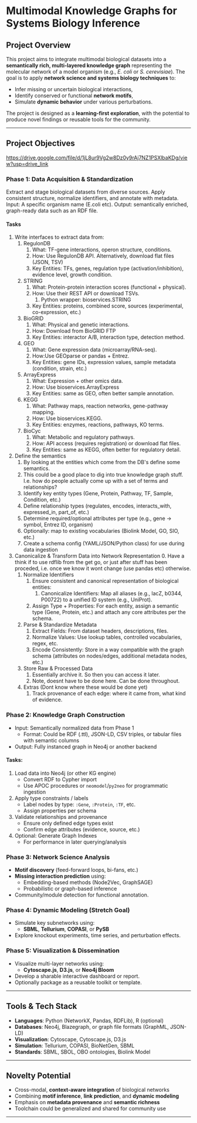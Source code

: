 #  Multimodal Knowledge Graphs for Systems Biology Inference

## Project Overview

This project aims to integrate multimodal biological datasets into a **semantically rich, multi-layered knowledge graph** representing the molecular network of a model organism (e.g., *E. coli* or *S. cerevisiae*). The goal is to apply **network science and systems biology techniques** to:

- Infer missing or uncertain biological interactions,
- Identify conserved or functional **network motifs**,
- Simulate **dynamic behavior** under various perturbations.

The project is designed as a **learning-first exploration**, with the potential to produce novel findings or reusable tools for the community.

---

##  Project Objectives

https://drive.google.com/file/d/1jL8ur9Vg2w8Dz0y9rAj7NZ1PSXlbaKDg/view?usp=drive_link

### Phase 1: Data Acquisition & Standardization
Extract and stage biological datasets from diverse sources.
Apply consistent structure, normalize identifiers, and annotate with metadata.
Input: A specific organism name (E.coli etc). 
Output:  semantically enriched, graph-ready data such as an RDF file.

#### Tasks
1. Write interfaces to extract data from:
   1. RegulonDB
      1. What: TF-gene interactions, operon structure, conditions.
      2. How: Use RegulonDB API. Alternatively, download flat files (JSON, TSV)
      3. Key Entities: TFs, genes, regulation type (activation/inhibition), evidence level, growth condition.
   2. STRING
      1. What: Protein-protein interaction scores (functional + physical).
      2. How: Use their REST API or download TSVs.
         1. Python wrapper: bioservices.STRING
      3. Key Entities: proteins, combined score, sources (experimental, co-expression, etc.)
   3. BioGRID
      1. What: Physical and genetic interactions.
      2. How: Download from BioGRID FTP
      3. Key Entities: interactor A/B, interaction type, detection method.
   4. GEO
      1. What: Gene expression data (microarray/RNA-seq).
      2. How:Use GEOparse or pandas + Entrez.
      3. Key Entities: gene IDs, expression values, sample metadata (condition, strain, etc.)
   5. ArrayExpress
      1. What: Expression + other omics data.
      2. How: Use bioservices.ArrayExpress
      3. Key Entities: same as GEO, often better sample annotation.
   6. KEGG
      1. What: Pathway maps, reaction networks, gene-pathway mapping.
      2. How: Use bioservices.KEGG.
      3. Key Entities: enzymes, reactions, pathways, KO terms.
   7. BioCyc
      1. What: Metabolic and regulatory pathways.
      2. How: API access (requires registration) or download flat files.
      3. Key Entities: same as KEGG, often better for regulatory detail.
2. Define the semantics
   1. By looking at the entities which come from the DB's define some semantics.
   2. This could be a good place to dig into true knowledge graph stuff. I.e. how do people actually come up with a set of terms and relationships?
   3. Identify key entity types (Gene, Protein, Pathway, TF, Sample, Condition, etc.)
   2. Define relationship types (regulates, encodes, interacts_with, expressed_in, part_of, etc.)
   3. Determine required/optional attributes per type (e.g., gene → symbol, Entrez ID, organism)
   4. Optionally: map to existing vocabularies (Biolink Model, GO, SIO, etc.)
   5. Create a schema config (YAML/JSON/Python class) for use during data ingestion
3. Canonicalize & Transform Data into Network Representation
   0. Have a think if to use rdflib from the get go, or just after stuff has been proceded, i.e. once we know it wont change (use pandas etc) otherwise.
   1. Normalize Identifiers
      1. Ensure consistent and canonical representation of biological entities:
         1. Canonicalize Identifiers: Map all aliases (e.g., lacZ, b0344, P00722) to a unified ID system (e.g., UniProt).
      2. Assign Type + Properties: For each entity, assign a semantic type (Gene, Protein, etc.) and attach any core attributes per the schema.
   2. Parse & Standardize Metadata
      1. Extract Fields: From dataset headers, descriptions, files.
      2. Normalize Values: Use lookup tables, controlled vocabularies, regex, etc.
      3. Encode Consistently: Store in a way compatible with the graph schema (attributes on nodes/edges, additional metadata nodes, etc.)
   3. Store Raw & Processed Data
      1. Essentially archive it. So then you can access it later. 
      2. Note, doesnt have to be done here. Can be done throughout.
   4. Extras (Dont know where these would be done yet)
      1. Track provenance of each edge: where it came from, what kind of evidence.

### Phase 2: Knowledge Graph Construction
- Input: Semantically normalized data from Phase 1
  - Format: Could be RDF (.ttl), JSON-LD, CSV triples, or tabular files with semantic columns
- Output: Fully instanced graph in Neo4j or another backend

#### Tasks:
1. Load data into Neo4j (or other KG engine)
   - Convert RDF to Cypher import
   - Use APOC procedures or `neomodel`/`py2neo` for programmatic ingestion
2. Apply type constraints / labels
   - Label nodes by type: `:Gene`, `:Protein`, `:TF`, etc.
   - Assign properties per schema
3. Validate relationships and provenance
   - Ensure only defined edge types exist
   - Confirm edge attributes (evidence, source, etc.)
4. Optional: Generate Graph Indexes
   - For performance in later querying/analysis

### Phase 3: Network Science Analysis
- **Motif discovery** (feed-forward loops, bi-fans, etc.)
- **Missing interaction prediction** using:
  - Embedding-based methods (Node2Vec, GraphSAGE)
  - Probabilistic or graph-based inference
- Community/module detection for functional annotation.

###  Phase 4: Dynamic Modeling (Stretch Goal)
- Simulate key subnetworks using:
  - **SBML**, **Tellurium**, **COPASI**, or **PySB**
- Explore knockout experiments, time series, and perturbation effects.

###  Phase 5: Visualization & Dissemination
- Visualize multi-layer networks using:
  - **Cytoscape.js**, **D3.js**, or **Neo4j Bloom**
- Develop a sharable interactive dashboard or report.
- Optionally package as a reusable toolkit or template.

---

## Tools & Tech Stack

- **Languages**: Python (NetworkX, Pandas, RDFLib), R (optional)
- **Databases**: Neo4j, Blazegraph, or graph file formats (GraphML, JSON-LD)
- **Visualization**: Cytoscape, Cytoscape.js, D3.js
- **Simulation**: Tellurium, COPASI, BioNetGen, SBML
- **Standards**: SBML, SBOL, OBO ontologies, Biolink Model

---

## Novelty Potential

- Cross-modal, **context-aware integration** of biological networks
- Combining **motif inference**, **link prediction**, and **dynamic modeling**
- Emphasis on **metadata provenance** and **semantic richness**
- Toolchain could be generalized and shared for community use

---
